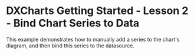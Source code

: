 # DXCharts Getting Started - Lesson 2 - Bind Chart Series to Data


<p>This example demonstrates how to manually add a series to the chart's diagram, and then bind this series to the datasource. </p>

<br/>


